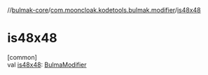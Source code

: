 //[bulmak-core](../../index.md)/[com.mooncloak.kodetools.bulmak.modifier](index.md)/[is48x48](is48x48.md)

# is48x48

[common]\
val [is48x48](is48x48.md): [BulmaModifier](-bulma-modifier/index.md)
